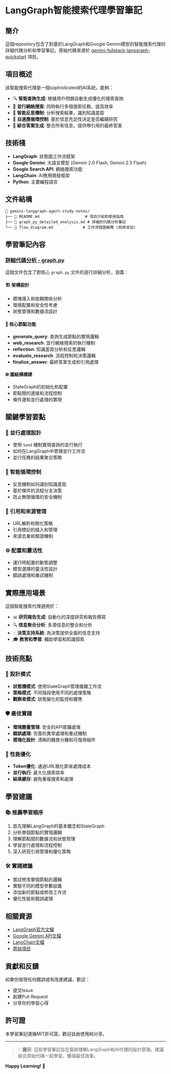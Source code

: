 # LangGraph智能搜索代理學習筆記

## 簡介

這個repository包含了對基於LangGraph和Google Gemini模型的智能搜索代理的詳細代碼分析和學習筆記。原始代碼來源於 [gemini-fullstack-langgraph-quickstart](https://github.com/Joseph19820124/gemini-fullstack-langgraph-quickstart) 項目。

## 項目概述

該智能搜索代理是一個sophisticated的AI系統，能夠：

- 🔍 **智能查詢生成**: 根據用戶問題自動生成優化的搜索查詢
- 🚀 **並行網絡搜索**: 同時執行多個搜索任務，提高效率
- 🤔 **智能反思機制**: 分析搜索結果，識別知識差距
- 🔄 **自適應循環控制**: 基於信息充足性決定是否繼續研究
- 📝 **綜合答案生成**: 整合所有信息，提供帶引用的最終答案

## 技術棧

- **LangGraph**: 狀態圖工作流框架
- **Google Gemini**: 大語言模型 (Gemini 2.0 Flash, Gemini 2.5 Flash)
- **Google Search API**: 網絡搜索功能
- **LangChain**: AI應用開發框架
- **Python**: 主要編程語言

## 文件結構

```
📁 gemini-langgraph-agent-study-notes/
├── 📄 README.md                    # 項目介紹和使用指南
├── 📄 graph_py_detailed_analysis.md # 詳細的代碼分析筆記
└── 📄 flow_diagram.md             # 工作流程圖解釋 (即將添加)
```

## 學習筆記內容

### [詳細代碼分析 - graph.py](./graph_py_detailed_analysis.md)

這個文件包含了對核心 `graph.py` 文件的逐行詳細分析，涵蓋：

#### 🏗️ 架構設計
- 模塊導入和依賴關係分析
- 環境配置和安全性考慮
- 狀態管理和數據流設計

#### 🔧 核心節點功能
- **generate_query**: 查詢生成節點的實現邏輯
- **web_research**: 並行網絡搜索的執行機制
- **reflection**: 知識差距分析和反思邏輯
- **evaluate_research**: 流程控制和決策邏輯
- **finalize_answer**: 最終答案生成和引用處理

#### 🌐 圖結構構建
- StateGraph的初始化和配置
- 節點間的連接和流程控制
- 條件邊和並行處理的實現

## 關鍵學習要點

### 🚀 並行處理設計
- 使用 `Send` 機制實現查詢的並行執行
- 如何在LangGraph中管理並行工作流
- 並行任務的結果聚合策略

### 🧠 智能循環控制
- 反思機制如何識別知識差距
- 基於條件的流程分支決策
- 防止無限循環的安全機制

### 🔗 引用和來源管理
- URL解析和簡化策略
- 引用標記的插入和管理
- 來源去重和驗證機制

### ⚙️ 配置和靈活性
- 運行時配置的動態調整
- 模型選擇的靈活性設計
- 錯誤處理和重試機制

## 實際應用場景

這個智能搜索代理適用於：

- 📊 **研究報告生成**: 自動化的深度研究和報告撰寫
- 🔍 **信息聚合分析**: 多源信息的整合和分析
- 💡 **決策支持系統**: 為決策提供全面的信息支持
- 🎓 **教育和學習**: 輔助學習和知識探索

## 技術亮點

### 🎯 設計模式
- **狀態機模式**: 使用StateGraph管理複雜工作流
- **策略模式**: 不同階段使用不同的處理策略
- **觀察者模式**: 狀態變化的監控和響應

### 🛡️ 最佳實踐
- **環境變量管理**: 安全的API密鑰處理
- **錯誤處理**: 完善的異常處理和重試機制
- **模塊化設計**: 清晰的職責分離和可復用組件

### 🔧 性能優化
- **Token優化**: 通過URL簡化節省處理成本
- **並行執行**: 最大化搜索效率
- **結果緩存**: 避免重複搜索和處理

## 學習建議

### 📚 推薦學習順序
1. 首先理解LangGraph的基本概念和StateGraph
2. 分析單個節點的實現邏輯
3. 理解節點間的數據流和狀態管理
4. 學習並行處理和流程控制
5. 深入研究引用管理和優化策略

### 🛠️ 實踐建議
- 嘗試修改單個節點的邏輯
- 實驗不同的模型參數設置
- 添加新的節點或修改工作流
- 優化性能和錯誤處理

## 相關資源

- [LangGraph官方文檔](https://langchain-ai.github.io/langgraph/)
- [Google Gemini API文檔](https://ai.google.dev/docs)
- [LangChain文檔](https://python.langchain.com/)
- [原始項目](https://github.com/Joseph19820124/gemini-fullstack-langgraph-quickstart)

## 貢獻和反饋

如果你發現任何錯誤或有改進建議，歡迎：
- 提交Issue
- 創建Pull Request
- 分享你的學習心得

## 許可證

本學習筆記遵循MIT許可證，歡迎自由使用和分享。

---

> 💡 **提示**: 這些學習筆記旨在幫助理解LangGraph和AI代理的設計原理。建議結合原始代碼一起學習，獲得最佳效果。

**Happy Learning! 🚀**